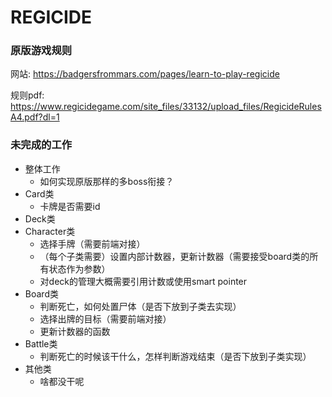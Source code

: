 # REGICIDE
### 原版游戏规则
网站: https://badgersfrommars.com/pages/learn-to-play-regicide

规则pdf: https://www.regicidegame.com/site_files/33132/upload_files/RegicideRulesA4.pdf?dl=1
### 未完成的工作
+ 整体工作
  + 如何实现原版那样的多boss衔接？
+ Card类
  + 卡牌是否需要id
+ Deck类
+ Character类
  + 选择手牌（需要前端对接）
  + （每个子类需要）设置内部计数器，更新计数器（需要接受board类的所有状态作为参数）
  + 对deck的管理大概需要引用计数或使用smart pointer
+ Board类
  + 判断死亡，如何处置尸体（是否下放到子类去实现）
  + 选择出牌的目标（需要前端对接）
  + 更新计数器的函数
+ Battle类
  + 判断死亡的时候该干什么，怎样判断游戏结束（是否下放到子类实现）
+ 其他类
  + 啥都没干呢